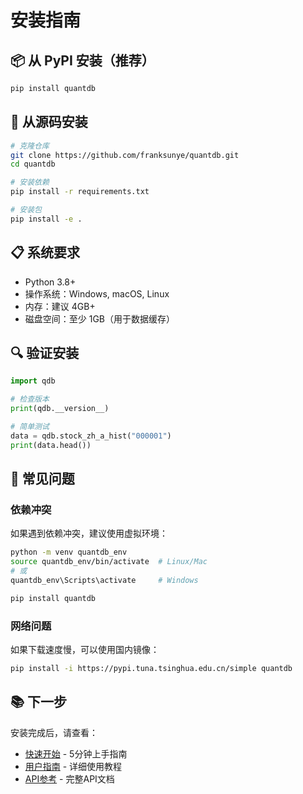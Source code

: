 # 安装指南

## 📦 从 PyPI 安装（推荐）

```bash
pip install quantdb
```

## 🔧 从源码安装

```bash
# 克隆仓库
git clone https://github.com/franksunye/quantdb.git
cd quantdb

# 安装依赖
pip install -r requirements.txt

# 安装包
pip install -e .
```

## 📋 系统要求

- Python 3.8+
- 操作系统：Windows, macOS, Linux
- 内存：建议 4GB+
- 磁盘空间：至少 1GB（用于数据缓存）

## 🔍 验证安装

```python
import qdb

# 检查版本
print(qdb.__version__)

# 简单测试
data = qdb.stock_zh_a_hist("000001")
print(data.head())
```

## 🚨 常见问题

### 依赖冲突
如果遇到依赖冲突，建议使用虚拟环境：

```bash
python -m venv quantdb_env
source quantdb_env/bin/activate  # Linux/Mac
# 或
quantdb_env\Scripts\activate     # Windows

pip install quantdb
```

### 网络问题
如果下载速度慢，可以使用国内镜像：

```bash
pip install -i https://pypi.tuna.tsinghua.edu.cn/simple quantdb
```

## 📚 下一步

安装完成后，请查看：
- [快速开始](02_quickstart.md) - 5分钟上手指南
- [用户指南](03_user-guide.md) - 详细使用教程
- [API参考](04_api-reference.md) - 完整API文档
